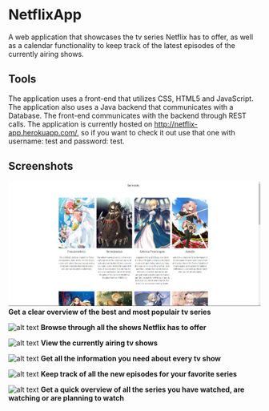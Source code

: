 # NetflixApp
A web application that showcases the tv series Netflix has to offer, as well as a calendar functionality to keep track of the latest episodes of the currently airing shows.

## Tools
The application uses a front-end that utilizes CSS, HTML5 and JavaScript. The application also uses a Java backend that communicates with a Database. The front-end communicates with the backend through REST calls. The application is currently hosted on http://netflix-app.herokuapp.com/, so if you want to check it out use that one with username: test and password: test.

## Screenshots
![alt text](https://raw.githubusercontent.com/graddus/servantapp/master/index.png)
**Get a clear overview of the best and most populair tv series**

![alt text](https://raw.githubusercontent.com/graddus/servantapp/master/series.png)
**Browse through all the shows Netflix has to offer**

![alt text](https://raw.githubusercontent.com/graddus/servantapp/master/currentlyairing.png)
**View the currently airing tv shows**

![alt text](https://raw.githubusercontent.com/graddus/servantapp/master/serie.png)
**Get all the information you need about every tv show**

![alt text](https://raw.githubusercontent.com/graddus/servantapp/master/agenda.png)
**Keep track of all the new episodes for your favorite series**

![alt text](https://raw.githubusercontent.com/graddus/servantapp/master/mylist.png)
**Get a quick overview of all the series you have watched, are watching or are planning to watch**
